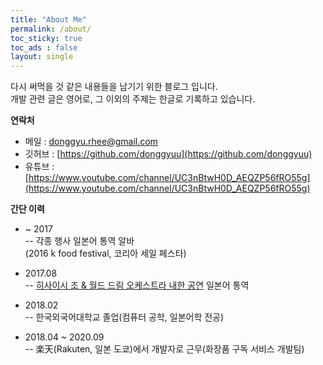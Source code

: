 ```yaml
---
title: "About Me"
permalink: /about/
toc_sticky: true
toc_ads : false
layout: single
---
```

  
다시 써먹을 것 같은 내용들을 남기기 위한 블로그 입니다.  
개발 관련 글은 영어로, 그 이외의 주제는 한글로 기록하고 있습니다.  
  
**연락처**
- 메일 : [donggyu.rhee@gmail.com](donggyu.rhee@gmail.com)
- 깃허브 : [https://github.com/donggyuu](https://github.com/donggyuu)
- 유튜브 : [https://www.youtube.com/channel/UC3nBtwH0D_AEQZP56fRO55g](https://www.youtube.com/channel/UC3nBtwH0D_AEQZP56fRO55g)


**간단 이력**  
- ~ 2017   
-- 각종 행사 일본어 통역 알바  
(2016 k food festival, 코리아 세일 페스타)
- 2017.08    
-- [히사이시 조 & 월드 드림 오케스트라 내한 공연](https://www.lotteconcerthall.com/kor/Performance/ConcertDetails/257563) 일본어 통역

- 2018.02    
-- 한국외국어대학교 졸업(컴퓨터 공학, 일본어학 전공)  
- 2018.04 ~ 2020.09   
-- 楽天(Rakuten, 일본 도쿄)에서 개발자로 근무(화장품 구독 서비스 개발팀)
